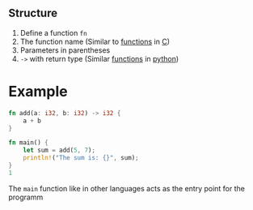 ## Structure

1. Define a function `fn` 
2. The function name (Similar to [functions](computer-science/docs/c/functions.md) in [C](contents-c.md))
3. Parameters in parentheses
4. `->` with return type (Similar [functions](computer-science/docs/python/functions.md) in [python](contents-python.md))



# Example

```rust
fn add(a: i32, b: i32) -> i32 {
    a + b
}

fn main() {
    let sum = add(5, 7);
    println!("The sum is: {}", sum);
}
1
```


The `main` function like in other languages acts as the entry point for the programm